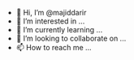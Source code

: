 - 👋 Hi, I’m @majiddarir
- 👀 I’m interested in ...
- 🌱 I’m currently learning ...
- 💞️ I’m looking to collaborate on ...
- 📫 How to reach me ...

<!---
majiddarir/majiddarir is a ✨ special ✨ repository because its `README.md` (this file) appears on your GitHub profile.
You can click the Preview link to take a look at your changes.
--->
